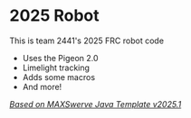 # 2025 Robot
This is team 2441's 2025 FRC robot code 
- Uses the Pigeon 2.0
- Limelight tracking
- Adds some macros
- And more!

*[Based on MAXSwerve Java Template v2025.1](https://github.com/REVrobotics/MAXSwerve-Java-Template)*

